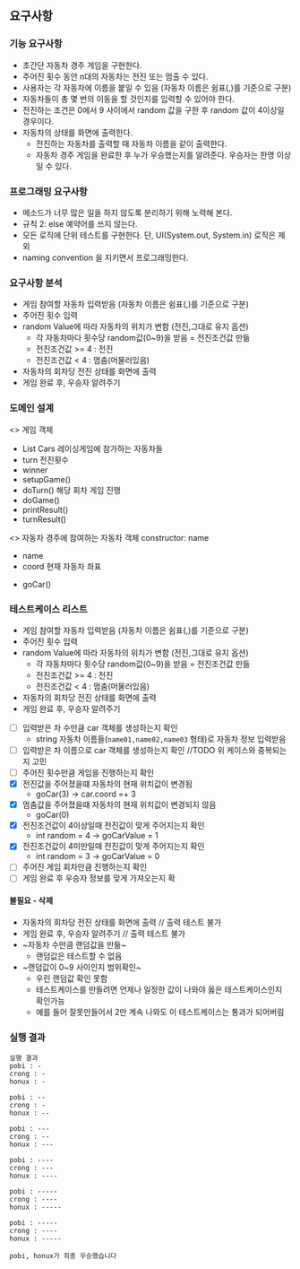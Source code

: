 ## 요구사항

### 기능 요구사항
- 초간단 자동차 경주 게임을 구현한다.
- 주어진 횟수 동안 n대의 자동차는 전진 또는 멈출 수 있다.
- 사용자는 각 자동차에 이름을 붙일 수 있음 (자동차 이름은 쉼표(,)를 기준으로 구분)
- 자동차들이 총 몇 번의 이동을 할 것인지를 입력할 수 있어야 한다.
- 전진하는 조건은 0에서 9 사이에서 random 값을 구한 후 random 값이 4이상일 경우이다.
- 자동차의 상태를 화면에 출력한다. 
  - 전진하는 자동차를 출력할 때 자동차 이름을 같이 출력한다.
  - 자동차 경주 게임을 완료한 후 누가 우승했는지를 알려준다. 우승자는 한명 이상일 수 있다.

### 프로그래밍 요구사항
- 메소드가 너무 많은 일을 하지 않도록 분리하기 위해 노력해 본다.
- 규칙 2: else 예약어를 쓰지 않는다.
- 모든 로직에 단위 테스트를 구현한다. 단, UI(System.out, System.in) 로직은 제외
- naming convention 을 지키면서 프로그래밍한다.

### 요구사항 분석
- 게임 참여할 자동차 입력받음 (자동차 이름은 쉼표(,)를 기준으로 구분)
- 주어진 횟수 입력  
- random Value에 따라 자동차의 위치가 변함 (전진,그대로 유지 옵션)
  - 각 자동차마다 횟수당 random값(0~9)을 받음 = 전진조건값 만듦
  - 전진조건값 >= 4 : 전진
  - 전진조건값 < 4 : 멈춤(머물러있음)
- 자동차의 회차당 전진 상태를 화면에 출력
- 게임 완료 후, 우승자 알려주기 

### 도메인 설계
<<RacingGame>> 게임 객체
+ List<Car> Cars 레이싱게임에 참가하는 자동차들
+ turn 전진횟수
+ winner
+ setupGame()
+ doTurn() 해당 회차 게임 진행
+ doGame() 
+ printResult()
+ turnResult()

<<Car>> 자동차 경주에 참여하는 자동차 객체
constructor: name
+ name
+ coord 현재 자동차 좌표
- goCar()

### 테스트케이스 리스트
- 게임 참여할 자동차 입력받음 (자동차 이름은 쉼표(,)를 기준으로 구분)
- 주어진 횟수 입력  
- random Value에 따라 자동차의 위치가 변함 (전진,그대로 유지 옵션)
  - 각 자동차마다 횟수당 random값(0~9)을 받음 = 전진조건값 만듦
  - 전진조건값 >= 4 : 전진
  - 전진조건값 < 4 : 멈춤(머물러있음)
- 자동차의 회차당 전진 상태를 화면에 출력
- 게임 완료 후, 우승자 알려주기 

- [ ] 입력받은 차 수만큼 car 객체를 생성하는지 확인
  - string 자동차 이름들(`name01,name02,name03` 형태)로 자동차 정보 입력받음
- [ ] 입력받은 차 이름으로 car 객체를 생성하는지 확인 //TODO 위 케이스와 중복되는지 고민
- [ ] 주어진 횟수만큼 게임을 진행하는지 확인 
- [x] 전진값을 주어졌을떄 자동차의 현재 위치값이 변경됨
  -  goCar(3) -> car.coord =+ 3
- [x] 멈춤값을 주어졌을떄 자동차의 현재 위치값이 변경되지 않음
  -  goCar(0)
- [x] 전진조건값이 4이상일때 전진값이 맞게 주어지는지 확인
  -  int random = 4 -> goCarValue = 1
- [x] 전진조건값이 4미만일때 전진값이 맞게 주어지는지 확인
  -  int random = 3 -> goCarValue = 0
- [ ] 주어진 게임 회차만큼 진행하는지 확인
- [ ] 게임 완료 후 우승자 정보를 맞게 가져오는지 확

#### 불필요 - 삭제
- 자동차의 회차당 전진 상태를 화면에 출력 // 출력 테스트 불가
- 게임 완료 후, 우승자 알려주기 // 출력 테스트 불가
- ~자동차 수만큼 랜덤값을 만듦~
  - 랜덤값은 테스트할 수 없음
- ~랜덤값이 0~9 사이인지 범위확인~ 
  - 우린 랜덤값 확인 못함
  - 테스트케이스를 만들려면 언제나 일정한 값이 나와야 옳은 테스트케이스인지 확인가능
  - 예를 들어 잘못만들어서 2만 계속 나와도 이 테스트케이스는 통과가 되어버림  

### 실행 결과
``` 
실행 결과
pobi : -
crong : -
honux : -

pobi : --
crong : -
honux : --

pobi : ---
crong : --
honux : ---

pobi : ----
crong : ---
honux : ----

pobi : -----
crong : ----
honux : -----

pobi : -----
crong : ----
honux : -----

pobi, honux가 최종 우승했습니다
```